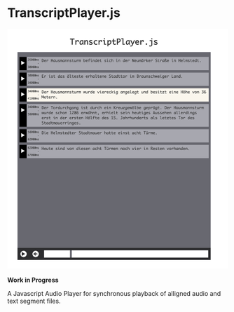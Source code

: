 # TranscriptPlayer.js

![Screenshot of demo implementation](docs/player-v0.0.1.png)

**Work in Progress**

A Javascript Audio Player for synchronous playback of alligned audio and text segment files.
